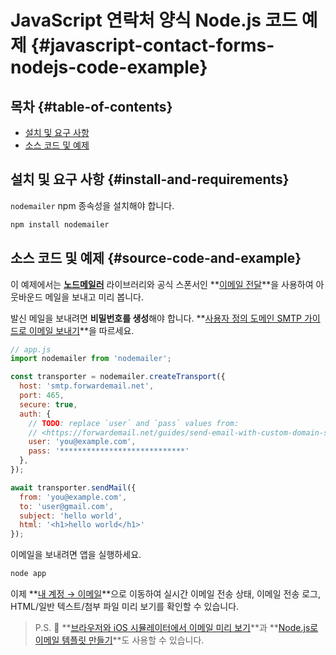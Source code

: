 # JavaScript 연락처 양식 Node.js 코드 예제 {#javascript-contact-forms-nodejs-code-example}

## 목차 {#table-of-contents}

* [설치 및 요구 사항](#install-and-requirements)
* [소스 코드 및 예제](#source-code-and-example)

## 설치 및 요구 사항 {#install-and-requirements}

`nodemailer` npm 종속성을 설치해야 합니다.

```sh
npm install nodemailer
```

## 소스 코드 및 예제 {#source-code-and-example}

이 예제에서는 **[노드메일러](https://github.com/nodemailer/nodemailer)** 라이브러리와 공식 스폰서인 **[이메일 전달](https://forwardemail.net)**을 사용하여 아웃바운드 메일을 보내고 미리 봅니다.

발신 메일을 보내려면 <strong class="text-success"><i class="fa fa-key"></i>비밀번호를 생성</strong>해야 합니다. **[사용자 정의 도메인 SMTP 가이드로 이메일 보내기](/guides/send-email-with-custom-domain-smtp)**을 따르세요.

<!-- https://github.com/nodemailer/nodemailer-web/pull/22 -->

```js
// app.js
import nodemailer from 'nodemailer';

const transporter = nodemailer.createTransport({
  host: 'smtp.forwardemail.net',
  port: 465,
  secure: true,
  auth: {
    // TODO: replace `user` and `pass` values from:
    // <https://forwardemail.net/guides/send-email-with-custom-domain-smtp>
    user: 'you@example.com',
    pass: '****************************'
  },
});

await transporter.sendMail({
  from: 'you@example.com',
  to: 'user@gmail.com',
  subject: 'hello world',
  html: '<h1>hello world</h1>'
});
```

이메일을 보내려면 앱을 실행하세요.

```sh
node app
```

이제 **[내 계정 → 이메일](/my-account/emails)**으로 이동하여 실시간 이메일 전송 상태, 이메일 전송 로그, HTML/일반 텍스트/첨부 파일 미리 보기를 확인할 수 있습니다.

> P.S. :tada: **[브라우저와 iOS 시뮬레이터에서 이메일 미리 보기](/docs/test-preview-email-rendering-browsers-ios-simulator)**과 **[Node.js로 이메일 템플릿 만들기](/docs/send-emails-with-node-js-javascript)**도 사용할 수 있습니다.